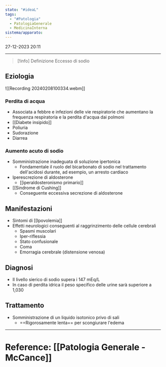 ```yaml
---
stato: "#ideaL"
tags:
  - "#Patologia"
  - PatologiaGenerale
  - MedicinaInterna
sistema/apparato:
---
```

27-12-2023 20:11

--- 

>[!info] Definizione
>Eccesso di sodio


## Eziologia

![[Recording 20240208100334.webm]]
### Perdita di acqua
- Associata a febbre e infezioni delle vie respiratorie che aumentano la frequenza respiratoria e la perdita d'acqua dai polmoni
- [[Diabete insipido]]
- Poliuria
- Sudorazione 
- Diarrea
### Aumento acuto di sodio
- Somministrazione inadeguata di soluzione ipertonica
	- Fondamentale il ruolo del bicarbonato di sodio nel trattamento dell'acidosi durante, ad esempio, un arresto cardiaco
- Iperescrezione di aldosterone
	- [[iperaldosteronismo primario]]
- [[Sindrome di Cushing]]
	- Conseguente eccessiva secrezione di aldosterone
## Manifestazioni
- Sintomi di [[Ipovolemia]]
- Effetti neurologici conseguenti al raggrinzimento delle cellule cerebrali
	- Spasmi muscolari
	- Iper-riflessia
	- Stato confusionale
	- Coma
	- Emorragia cerebrale (distensione venosa)
## Diagnosi
- Il livello sierico di sodio supera i 147 mEq/L
- In caso di perdita idrica il peso specifico delle urine sarà superiore a 1,030
## Trattamento
- Somministrazione di un liquido isotonico privo di sali
	- ==Rigorosamente lenta== per scongiurare l'edema








--- 
# Reference: [[Patologia Generale - McCance]]